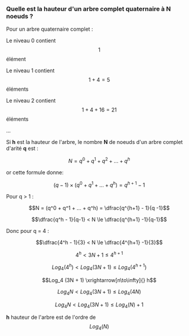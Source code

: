 ### Quelle est la hauteur d'un arbre complet quaternaire à N noeuds ?

Pour un arbre quaternaire complet :

Le niveau 0 contient $$1$$ élément

Le niveau 1 contient $$1 + 4 = 5$$ éléments

Le niveau 2 contient $$1 + 4 + 16 = 21$$ éléments

...

Si **h** est la hauteur de l'arbre, le nombre **N** de noeuds d'un arbre complet d'arité **q** est :

$$N = q^0 + q^1 + q^2 + ... + q^h$$

or cette formule donne:

$$(q - 1) \times (q^0 + q^1 + ... + q^h) = q^{h+1} - 1$$

Pour q > 1 :

$$N = (q^0 + q^1 + ... + q^h) = \dfrac{q^{h+1} - 1}{q -1}$$

$$\dfrac{q^h - 1}{q-1} < N \le \dfrac{q^{h+1} -1}{q-1}$$

Donc pour q = 4 :

$$\dfrac{4^h - 1}{3} < N \le \dfrac{4^{h+1} -1}{3}$$

$$4^h < 3N + 1 \le 4^{h+1}$$

$$Log_4 (4^h) < Log_4 (3N + 1) \le Log_4 (4^{h+1})$$

$$Log_4 (3N + 1) \xrightarrow[n\to\infty]{} h$$

$$Log_4 N < Log_4 (3N + 1) \le Log_4(4N)$$

$$Log_4 N < Log_4 (3N + 1) \le Log_4(N) + 1$$

**h** hauteur de l'arbre est de l'ordre de $$Log_4(N)$$
